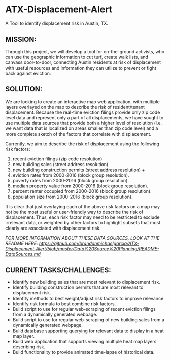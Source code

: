 # ATX-Displacement-Alert
A Tool to identify displacement risk in Austin, TX.


## MISSION:
Through this project, we will develop a tool for on-the-ground activists, who can use the geographic information to cut turf, create walk lists, and canvass door-to-door, connecting  Austin residents at risk of displacement with useful resources and information they can utilize to prevent or fight back against eviction.


## SOLUTION:
We are looking to create an interactive map web application, with multiple layers overlayed on the map to describe the risk of resident/tenant displacement. Because the real-time eviction filings provide only zip code level data and represent only a part of all displacements, we have sought to use multiple data sources that provide both a higher level of resolution (i.e. we want data that is localized on areas smaller than zip code level) and a more complete sketch of the factors that correlate with displacement.

Currently, we aim to describe the risk of displacement using the following risk factors:
1. recent eviction filings (zip code resolution)
2. new building sales (street address resolution)
3. new building construction permits (street address resolution)
                        +
4. eviction rates from 2000-2016 (block group resolution).
5. poverty rates from 2000-2016 (block group resolution).
6. median property value from 2000-2016 (block group resolution).
7. percent renter occupied from 2000-2016 (block group resolution).
8. population size from 2000-2016 (block group resolution).

It is clear that just overlaying each of the above risk factors on a map may not be the most useful or user-friendly way to describe the risk of displacement. Thus, each risk factor may need to be restricted to exclude irrelevant data, or weighted by other factors to highlight subsets that most clearly are associated with displacement risk.

*FOR MORE INFORMATION ABOUT THESE DATA SOURCES, LOOK AT THE README HERE: https://github.com/brandonmichaelgarcia/ATX-Displacement-Alert/blob/master/Data%20Source%20Planning/README-DataSources.md*


## CURRENT TASKS/CHALLENGES:
* Identify new building sales that are most relevant to displacement risk.
* Identify building construction permits that are most relevant to displacement risk.
* Idenfity methods to best weight/adjust risk factors to improve relevance.
* Identify risk formula to best combine risk factors.
* Build script to use for regular web-scraping of recent eviction filings from a dynamically generated webpage.
* Build script to use for regular web-scraping of new building sales from a dynamically generated webpage.
* Build database supporting querying for relevant data to display in a heat map layer.
* Build web application that supports viewing multiple heat map layers describing risk. 
* Build functionality to provide animated time-lapse of historical data.
